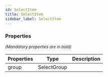 ```yaml
---
id: SelectItem
title: SelectItem
sidebar_label: SelectItem
---
```




### Properties

<font size="2"><i>(Mandatory properties are in bold)</i></font>

| Properties | Type | Description |
| --------- | ---- | ----------- |
| group | SelectGroup |  |
